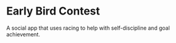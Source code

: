Early Bird Contest
==================

A social app that uses racing to help with self-discipline and goal achievement.
